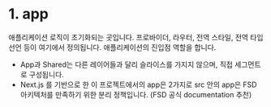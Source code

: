 # 1. app
애플리케이션 로직이 초기화되는 곳입니다. 프로바이더, 라우터, 전역 스타일, 전역 타입 선언 등이 여기에서 정의됩니다. 애플리케이션의 진입점 역할을 합니다.

* App과 Shared는 다른 레이어들과 달리 슬라이스를 가지지 않으며, 직접 세그먼트로 구성됩니다.
* Next.js 를 기반으로 한 이 프로젝트에서의 app은 2가지로 src 안의 app은 FSD 아키텍처를 만족하기 위한 분리 정책입니다. (FSD 공식 documentation 추천)